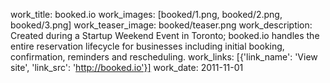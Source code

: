 work_title: booked.io
work_images: [booked/1.png, booked/2.png, booked/3.png]
work_teaser_image: booked/teaser.png
work_description: Created during a Startup Weekend Event in Toronto; booked.io handles the entire reservation lifecycle for businesses including initial booking, confirmation, reminders and rescheduling.
work_links: [{'link_name': 'View site', 'link_src': 'http://booked.io'}]
work_date: 2011-11-01
